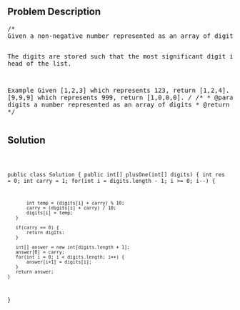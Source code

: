 <!--
<style>
  body { font-family: Arial, sans-serif; }
  .container { max-width: 100%; margin: auto; padding: 10px; }
  .comment-block { background-color: #f9f9f9; padding: 10px; border-left: 5px solid #ccc; max-width: 400px; margin: 20px; word-wrap: break-word; white-space: pre-wrap; }
  .code-block { background-color: #f4f4f4; padding: 10px; border: 1px solid #ddd; }
</style>
-->

<div class='container'>
<h2>Problem Description</h2>
<div class='comment-block'>
<pre>
/*
Given a non-negative number represented as an array of digits, plus one to the number.

The digits are stored such that the most significant digit is at the head of the list.

Example
Given [1,2,3] which represents 123, return [1,2,4].
Given [9,9,9] which represents 999, return [1,0,0,0].
*/
    /**
     * @param digits a number represented as an array of digits
     * @return the result
     */
</pre>
</div>

<h2>Solution</h2>
<div class='code-block'>
<pre><code class='language-java'>

public class Solution {
    public int[] plusOne(int[] digits) {
       int res = 0;
       int carry = 1;
       for(int i = digits.length - 1; i >= 0; i--) {
           
           int temp = (digits[i] + carry) % 10;
           carry = (digits[i] + carry) / 10;
           digits[i] = temp;
       }
       
       if(carry == 0) {
           return digits;
       }
       
       int[] answer = new int[digits.length + 1];
       answer[0] = carry;
       for(int i = 0; i < digits.length; i++) {
           answer[i+1] = digits[i];
       }
       return answer;    
    }
}</code></pre>
</div>
</div>
